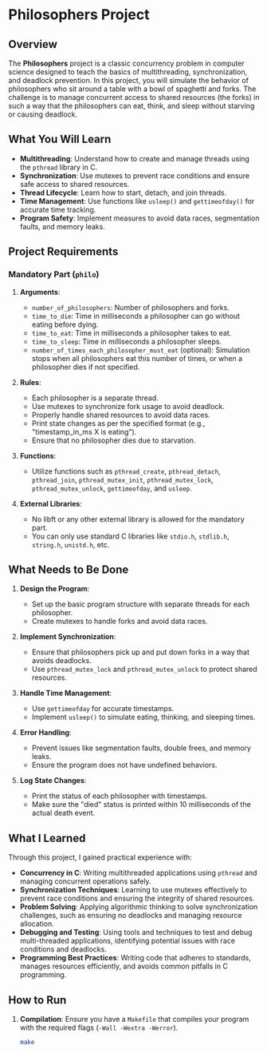 # Philosophers Project

## Overview

The **Philosophers** project is a classic concurrency problem in computer science designed to teach the basics of multithreading, synchronization, and deadlock prevention. In this project, you will simulate the behavior of philosophers who sit around a table with a bowl of spaghetti and forks. The challenge is to manage concurrent access to shared resources (the forks) in such a way that the philosophers can eat, think, and sleep without starving or causing deadlock.

## What You Will Learn

- **Multithreading**: Understand how to create and manage threads using the `pthread` library in C.
- **Synchronization**: Use mutexes to prevent race conditions and ensure safe access to shared resources.
- **Thread Lifecycle**: Learn how to start, detach, and join threads.
- **Time Management**: Use functions like `usleep()` and `gettimeofday()` for accurate time tracking.
- **Program Safety**: Implement measures to avoid data races, segmentation faults, and memory leaks.

## Project Requirements

### Mandatory Part (`philo`)

1. **Arguments**:
   - `number_of_philosophers`: Number of philosophers and forks.
   - `time_to_die`: Time in milliseconds a philosopher can go without eating before dying.
   - `time_to_eat`: Time in milliseconds a philosopher takes to eat.
   - `time_to_sleep`: Time in milliseconds a philosopher sleeps.
   - `number_of_times_each_philosopher_must_eat` (optional): Simulation stops when all philosophers eat this number of times, or when a philosopher dies if not specified.

2. **Rules**:
   - Each philosopher is a separate thread.
   - Use mutexes to synchronize fork usage to avoid deadlock.
   - Properly handle shared resources to avoid data races.
   - Print state changes as per the specified format (e.g., "timestamp_in_ms X is eating").
   - Ensure that no philosopher dies due to starvation.

3. **Functions**:
   - Utilize functions such as `pthread_create`, `pthread_detach`, `pthread_join`, `pthread_mutex_init`, `pthread_mutex_lock`, `pthread_mutex_unlock`, `gettimeofday`, and `usleep`.

4. **External Libraries**:
   - No libft or any other external library is allowed for the mandatory part.
   - You can only use standard C libraries like `stdio.h`, `stdlib.h`, `string.h`, `unistd.h`, etc.

## What Needs to Be Done

1. **Design the Program**:
   - Set up the basic program structure with separate threads for each philosopher.
   - Create mutexes to handle forks and avoid data races.

2. **Implement Synchronization**:
   - Ensure that philosophers pick up and put down forks in a way that avoids deadlocks.
   - Use `pthread_mutex_lock` and `pthread_mutex_unlock` to protect shared resources.

3. **Handle Time Management**:
   - Use `gettimeofday` for accurate timestamps.
   - Implement `usleep()` to simulate eating, thinking, and sleeping times.

4. **Error Handling**:
   - Prevent issues like segmentation faults, double frees, and memory leaks.
   - Ensure the program does not have undefined behaviors.

5. **Log State Changes**:
   - Print the status of each philosopher with timestamps.
   - Make sure the "died" status is printed within 10 milliseconds of the actual death event.

## What I Learned

Through this project, I gained practical experience with:

- **Concurrency in C**: Writing multithreaded applications using `pthread` and managing concurrent operations safely.
- **Synchronization Techniques**: Learning to use mutexes effectively to prevent race conditions and ensuring the integrity of shared resources.
- **Problem Solving**: Applying algorithmic thinking to solve synchronization challenges, such as ensuring no deadlocks and managing resource allocation.
- **Debugging and Testing**: Using tools and techniques to test and debug multi-threaded applications, identifying potential issues with race conditions and deadlocks.
- **Programming Best Practices**: Writing code that adheres to standards, manages resources efficiently, and avoids common pitfalls in C programming.

## How to Run

1. **Compilation**:
   Ensure you have a `Makefile` that compiles your program with the required flags (`-Wall -Wextra -Werror`).

   ```bash
   make
